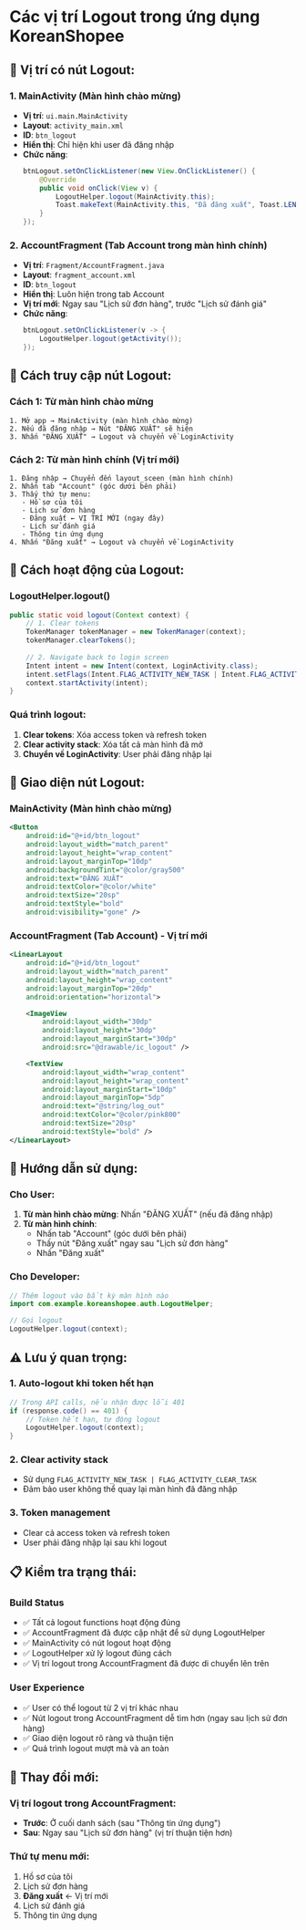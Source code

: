 # Các vị trí Logout trong ứng dụng KoreanShopee

## 📍 **Vị trí có nút Logout:**

### 1. **MainActivity** (Màn hình chào mừng)
- **Vị trí**: `ui.main.MainActivity`
- **Layout**: `activity_main.xml`
- **ID**: `btn_logout`
- **Hiển thị**: Chỉ hiện khi user đã đăng nhập
- **Chức năng**: 
  ```java
  btnLogout.setOnClickListener(new View.OnClickListener() {
      @Override
      public void onClick(View v) {
          LogoutHelper.logout(MainActivity.this);
          Toast.makeText(MainActivity.this, "Đã đăng xuất", Toast.LENGTH_SHORT).show();
      }
  });
  ```

### 2. **AccountFragment** (Tab Account trong màn hình chính)
- **Vị trí**: `Fragment/AccountFragment.java`
- **Layout**: `fragment_account.xml`
- **ID**: `btn_logout`
- **Hiển thị**: Luôn hiện trong tab Account
- **Vị trí mới**: Ngay sau "Lịch sử đơn hàng", trước "Lịch sử đánh giá"
- **Chức năng**:
  ```java
  btnLogout.setOnClickListener(v -> {
      LogoutHelper.logout(getActivity());
  });
  ```

## 🎯 **Cách truy cập nút Logout:**

### **Cách 1: Từ màn hình chào mừng**
```
1. Mở app → MainActivity (màn hình chào mừng)
2. Nếu đã đăng nhập → Nút "ĐĂNG XUẤT" sẽ hiện
3. Nhấn "ĐĂNG XUẤT" → Logout và chuyển về LoginActivity
```

### **Cách 2: Từ màn hình chính (Vị trí mới)**
```
1. Đăng nhập → Chuyển đến layout_sceen (màn hình chính)
2. Nhấn tab "Account" (góc dưới bên phải)
3. Thấy thứ tự menu:
   - Hồ sơ của tôi
   - Lịch sử đơn hàng
   - Đăng xuất ← VỊ TRÍ MỚI (ngay đây)
   - Lịch sử đánh giá
   - Thông tin ứng dụng
4. Nhấn "Đăng xuất" → Logout và chuyển về LoginActivity
```

## 🔧 **Cách hoạt động của Logout:**

### **LogoutHelper.logout()**
```java
public static void logout(Context context) {
    // 1. Clear tokens
    TokenManager tokenManager = new TokenManager(context);
    tokenManager.clearTokens();
    
    // 2. Navigate back to login screen
    Intent intent = new Intent(context, LoginActivity.class);
    intent.setFlags(Intent.FLAG_ACTIVITY_NEW_TASK | Intent.FLAG_ACTIVITY_CLEAR_TASK);
    context.startActivity(intent);
}
```

### **Quá trình logout:**
1. **Clear tokens**: Xóa access token và refresh token
2. **Clear activity stack**: Xóa tất cả màn hình đã mở
3. **Chuyển về LoginActivity**: User phải đăng nhập lại

## 📱 **Giao diện nút Logout:**

### **MainActivity (Màn hình chào mừng)**
```xml
<Button
    android:id="@+id/btn_logout"
    android:layout_width="match_parent"
    android:layout_height="wrap_content"
    android:layout_marginTop="10dp"
    android:backgroundTint="@color/gray500"
    android:text="ĐĂNG XUẤT"
    android:textColor="@color/white"
    android:textSize="20sp"
    android:textStyle="bold"
    android:visibility="gone" />
```

### **AccountFragment (Tab Account) - Vị trí mới**
```xml
<LinearLayout
    android:id="@+id/btn_logout"
    android:layout_width="match_parent"
    android:layout_height="wrap_content"
    android:layout_marginTop="20dp"
    android:orientation="horizontal">

    <ImageView
        android:layout_width="30dp"
        android:layout_height="30dp"
        android:layout_marginStart="30dp"
        android:src="@drawable/ic_logout" />

    <TextView
        android:layout_width="wrap_content"
        android:layout_height="wrap_content"
        android:layout_marginStart="10dp"
        android:layout_marginTop="5dp"
        android:text="@string/log_out"
        android:textColor="@color/pink800"
        android:textSize="20sp"
        android:textStyle="bold" />
</LinearLayout>
```

## 🚀 **Hướng dẫn sử dụng:**

### **Cho User:**
1. **Từ màn hình chào mừng**: Nhấn "ĐĂNG XUẤT" (nếu đã đăng nhập)
2. **Từ màn hình chính**: 
   - Nhấn tab "Account" (góc dưới bên phải)
   - Thấy nút "Đăng xuất" ngay sau "Lịch sử đơn hàng"
   - Nhấn "Đăng xuất"

### **Cho Developer:**
```java
// Thêm logout vào bất kỳ màn hình nào
import com.example.koreanshopee.auth.LogoutHelper;

// Gọi logout
LogoutHelper.logout(context);
```

## ⚠️ **Lưu ý quan trọng:**

### **1. Auto-logout khi token hết hạn**
```java
// Trong API calls, nếu nhận được lỗi 401
if (response.code() == 401) {
    // Token hết hạn, tự động logout
    LogoutHelper.logout(context);
}
```

### **2. Clear activity stack**
- Sử dụng `FLAG_ACTIVITY_NEW_TASK | FLAG_ACTIVITY_CLEAR_TASK`
- Đảm bảo user không thể quay lại màn hình đã đăng nhập

### **3. Token management**
- Clear cả access token và refresh token
- User phải đăng nhập lại sau khi logout

## 📋 **Kiểm tra trạng thái:**

### **Build Status**
- ✅ Tất cả logout functions hoạt động đúng
- ✅ AccountFragment đã được cập nhật để sử dụng LogoutHelper
- ✅ MainActivity có nút logout hoạt động
- ✅ LogoutHelper xử lý logout đúng cách
- ✅ Vị trí logout trong AccountFragment đã được di chuyển lên trên

### **User Experience**
- ✅ User có thể logout từ 2 vị trí khác nhau
- ✅ Nút logout trong AccountFragment dễ tìm hơn (ngay sau lịch sử đơn hàng)
- ✅ Giao diện logout rõ ràng và thuận tiện
- ✅ Quá trình logout mượt mà và an toàn

## 🎉 **Thay đổi mới:**

### **Vị trí logout trong AccountFragment:**
- **Trước**: Ở cuối danh sách (sau "Thông tin ứng dụng")
- **Sau**: Ngay sau "Lịch sử đơn hàng" (vị trí thuận tiện hơn)

### **Thứ tự menu mới:**
1. Hồ sơ của tôi
2. Lịch sử đơn hàng
3. **Đăng xuất** ← Vị trí mới
4. Lịch sử đánh giá
5. Thông tin ứng dụng 